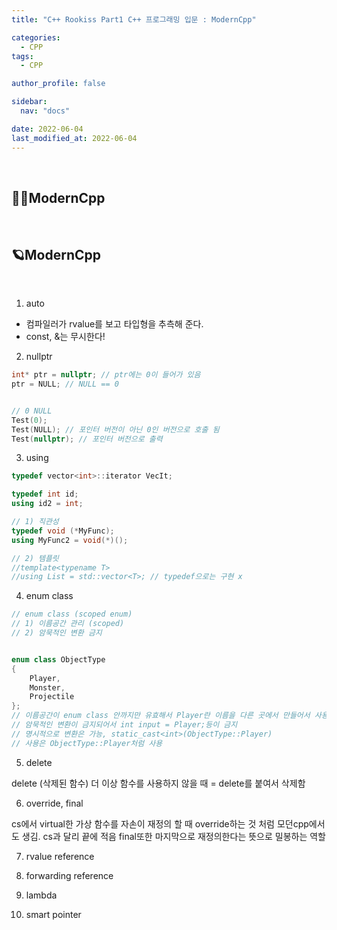 ```yaml
---
title: "C++ Rookiss Part1 C++ 프로그래밍 입문 : ModernCpp"

categories:
  - CPP
tags:
  - CPP

author_profile: false

sidebar:
  nav: "docs"

date: 2022-06-04
last_modified_at: 2022-06-04
---
```


<br>

## 🙇‍♀️ModernCpp


<br>


## 🪐ModernCpp

<br>

1. auto


- 컴파일러가 rvalue를 보고 타입형을 추측해 준다.
- const, &는 무시한다!


2. nullptr


```cpp
int* ptr = nullptr; // ptr에는 0이 들어가 있음
ptr = NULL; // NULL == 0


// 0 NULL
Test(0);
Test(NULL); // 포인터 버전이 아닌 0인 버전으로 호출 됨
Test(nullptr); // 포인터 버전으로 출력
```


3. using

```cpp
typedef vector<int>::iterator VecIt;

typedef int id;
using id2 = int;

// 1) 직관성
typedef void (*MyFunc);
using MyFunc2 = void(*)();

// 2) 템플릿
//template<typename T>
//using List = std::vector<T>; // typedef으로는 구현 x
```

4. enum class

```cpp
// enum class (scoped enum)
// 1) 이름공간 관리 (scoped)
// 2) 암묵적인 변환 금지


enum class ObjectType
{
	Player,
	Monster,
	Projectile
};
// 이름공간이 enum class 안까지만 유효해서 Player란 이름을 다른 곳에서 만들어서 사용 가능
// 암묵적인 변환이 금지되어서 int input = Player;등이 금지
// 명시적으로 변환은 가능, static_cast<int>(ObjectType::Player)
// 사용은 ObjectType::Player처럼 사용
```


5. delete


delete (삭제된 함수)
더 이상 함수를 사용하지 않을 때 = delete를 붙여서 삭제함


6. override, final


cs에서 virtual한 가상 함수를 자손이 재정의 할 때 override하는 것 처럼 모던cpp에서도 생김.
cs과 달리 끝에 적음
final또한 마지막으로 재정의한다는 뜻으로 밀봉하는 역할


7. rvalue reference



8. forwarding reference



9. lambda



10. smart pointer



